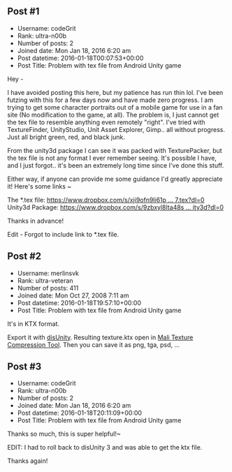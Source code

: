 ## Post #1
- Username: codeGrit
- Rank: ultra-n00b
- Number of posts: 2
- Joined date: Mon Jan 18, 2016 6:20 am
- Post datetime: 2016-01-18T00:07:53+00:00
- Post Title: Problem with tex file from Android Unity game

Hey -

I have avoided posting this here, but my patience has run thin lol. I've been futzing with this for a few days now and have made zero progress. I am trying to get some character portraits out of a mobile game for use in a fan site (No modification to the game, at all). The problem is, I just cannot get the tex file to resemble anything even remotely "right". I've tried with TextureFinder, UnityStudio, Unit Asset Explorer, Gimp.. all without progress. Just all bright green, red, and black junk. 

From the unity3d package I can see it was packed with TexturePacker, but the tex file is not any format I ever remember seeing. It's possible I have, and I just forgot.. it's been an extremely long time since I've done this stuff. 

Either way, if anyone can provide me some guidance I'd greatly appreciate it! Here's some links ~

The *.tex file: [https://www.dropbox.com/s/xji9ofn9li61p ... 7.tex?dl=0](https://www.dropbox.com/s/xji9ofn9li61pcr/texture%20%2304_2048x2048.47.tex?dl=0)
Unity3d Package: [https://www.dropbox.com/s/9zbxyl8lta48s ... ity3d?dl=0](https://www.dropbox.com/s/9zbxyl8lta48s7q/Resources~Prefabs~HeroEmblems~.unity3d?dl=0)

Thanks in advance!

Edit - Forgot to include link to *.tex file.
## Post #2
- Username: merlinsvk
- Rank: ultra-veteran
- Number of posts: 411
- Joined date: Mon Oct 27, 2008 7:11 am
- Post datetime: 2016-01-18T19:57:10+00:00
- Post Title: Problem with tex file from Android Unity game

It's in KTX format.

Export it with [disUnity](https://github.com/ata4/disunity/releases).
Resulting texture.ktx open in [Mali Texture Compression Tool](http://malideveloper.arm.com/resources/tools/mali-gpu-texture-compression-tool/). Then you can save it as png, tga, psd, ...

[](http://www.fastimages.eu/?v=mali.jpg)
## Post #3
- Username: codeGrit
- Rank: ultra-n00b
- Number of posts: 2
- Joined date: Mon Jan 18, 2016 6:20 am
- Post datetime: 2016-01-18T20:11:09+00:00
- Post Title: Problem with tex file from Android Unity game

Thanks so much, this is super helpful!~

EDIT: I had to roll back to disUnity 3 and was able to get the ktx file.

Thanks again!
